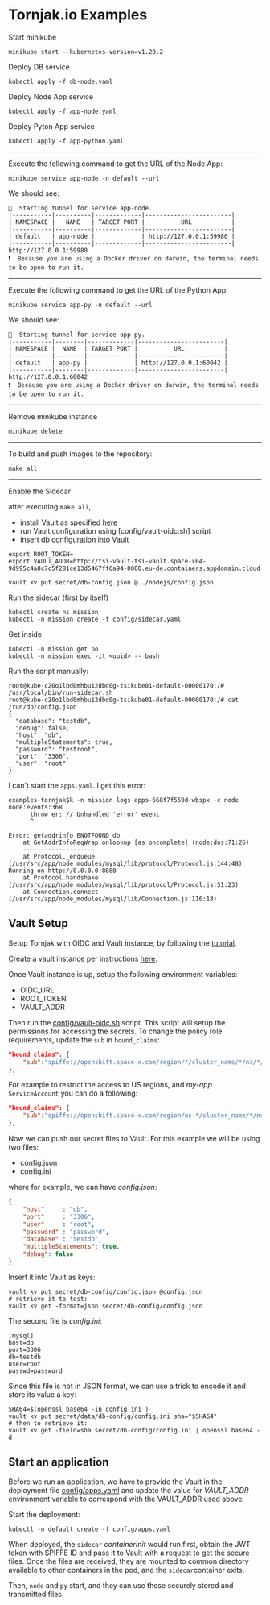 # Tornjak.io Examples

Start minikube
```
minikube start --kubernetes-version=v1.20.2
```

Deploy DB service
```
kubectl apply -f db-node.yaml
```
Deploy Node App service
```
kubectl apply -f app-node.yaml
```
Deploy Pyton App service
```
kubectl apply -f app-python.yaml
```

---

Execute the following command to get the URL of the Node App:
```
minikube service app-node -n default --url
```
We should see:
```
🏃  Starting tunnel for service app-node.
|-----------|----------|-------------|------------------------|
| NAMESPACE |   NAME   | TARGET PORT |          URL           |
|-----------|----------|-------------|------------------------|
| default   | app-node |             | http://127.0.0.1:59980 |
|-----------|----------|-------------|------------------------|
http://127.0.0.1:59980
❗  Because you are using a Docker driver on darwin, the terminal needs to be open to run it.
```
---

Execute the following command to get the URL of the Python App:
```
minikube service app-py -n default --url
```
We should see:
```
🏃  Starting tunnel for service app-py.
|-----------|--------|-------------|------------------------|
| NAMESPACE |  NAME  | TARGET PORT |          URL           |
|-----------|--------|-------------|------------------------|
| default   | app-py |             | http://127.0.0.1:60042 |
|-----------|--------|-------------|------------------------|
http://127.0.0.1:60042
❗  Because you are using a Docker driver on darwin, the terminal needs to be open to run it.
```

---
Remove minikube instance
```
minikube delete
```

---

To build and push images to the repository:
```console
make all
```
---
Enable the Sidecar

after executing `make all`,

* install Vault as specified [here](https://github.com/IBM/trusted-service-identity/blob/main/README.md#setup-vault)
* run Vault configuration using [config/vault-oidc.sh] script
* insert db configuration into Vault

```console
export ROOT_TOKEN=
export VAULT_ADDR=http://tsi-vault-tsi-vault.space-x04-9d995c4a8c7c5f281ce13d5467ff6a94-0000.eu-de.containers.appdomain.cloud

vault kv put secret/db-config.json @../nodejs/config.json
```

Run the sidecar (first by itself)

```console
kubectl create ns mission
kubectl -n mission create -f config/sidecar.yaml
```

Get inside
```console
kubectl -n mission get po
kubectl -n mission exec -it <uuid> -- bash
```

Run the script manually:
```console
root@kube-c20o1lbd0mhbu12dbd0g-tsikube01-default-00000170:/# /usr/local/bin/run-sidecar.sh
root@kube-c20o1lbd0mhbu12dbd0g-tsikube01-default-00000170:/# cat /run/db/config.json
{
  "database": "testdb",
  "debug": false,
  "host": "db",
  "multipleStatements": true,
  "password": "testroot",
  "port": "3306",
  "user": "root"
}
```

I can't start the `apps.yaml`. I get this error:

```
examples-tornjak$k -n mission logs apps-668f7f559d-wbspx -c node
node:events:368
      throw er; // Unhandled 'error' event
      ^

Error: getaddrinfo ENOTFOUND db
    at GetAddrInfoReqWrap.onlookup [as oncomplete] (node:dns:71:26)
    --------------------
    at Protocol._enqueue (/usr/src/app/node_modules/mysql/lib/protocol/Protocol.js:144:48)
Running on http://0.0.0.0:8080
    at Protocol.handshake (/usr/src/app/node_modules/mysql/lib/protocol/Protocol.js:51:23)
    at Connection.connect (/usr/src/app/node_modules/mysql/lib/Connection.js:116:18)
```


## Vault Setup
Setup Tornjak with OIDC and Vault instance, by following the [tutorial](https://github.com/IBM/trusted-service-identity/blob/main/docs/spire-oidc-vault.md).

Create a vault instance per instructions [here](https://github.com/IBM/trusted-service-identity/blob/main/README.md#setup-vault).

Once Vault instance is up, setup the following environment variables:
* OIDC_URL
* ROOT_TOKEN
* VAULT_ADDR

Then run the [config/vault-oidc.sh](config/vault-oidc.sh) script.
This script will setup the permissions for accessing the secrets.
To change the policy role requirements, update the `sub` in `bound_claims`:

```json
"bound_claims": {
    "sub":"spiffe://openshift.space-x.com/region/*/cluster_name/*/ns/*/sa/*/pod_name/apps-*"
},
```

For example to restrict the access to US regions, and *my-app* `ServiceAccount`
you can do a following:

```json
"bound_claims": {
    "sub":"spiffe://openshift.space-x.com/region/us-*/cluster_name/*/ns/*/sa/my-app/pod_name/apps-*"
},
```

Now we can push our secret files to Vault. For this example we will be using two
files:
* config.json
* config.ini

where for example, we can have *config.json*:
```json
{
    "host"     : "db",
    "port"     : "3306",
    "user"     : "root",
    "password" : "password",
    "database" : "testdb",
    "multipleStatements": true,
    "debug": false
}
```
Insert it into Vault as keys:

```console
vault kv put secret/db-config/config.json @config.json
# retrieve it to test: 
vault kv get -format=json secret/db-config/config.json
```

The second file is *config.ini*:
```
[mysql]
host=db
port=3306
db=testdb
user=root
passwd=password
```

Since this file is not in JSON format, we can use a trick to encode it and
store its value a key:

```console
SHA64=$(openssl base64 -in config.ini )
vault kv put secret/data/db-config/config.ini sha="$SHA64"
# then to retrieve it:
vault kv get -field=sha secret/db-config/config.ini | openssl base64 -d
```

## Start an application
Before we run an application, we have to provide the Vault in the deployment file
[config/apps.yaml](config/apps.yaml) and update the value for *VAULT_ADDR* environment
variable to correspond with the VAULT_ADDR used above.

Start the deployment:

```console
kubectl -n default create -f config/apps.yaml
```

When deployed, the `sidecar` *containerInit* would run first, obtain the JWT token with
SPIFFE ID and pass it to Vault with a request to get the secure files.
Once the files are received, they are mounted to common directory available to
other containers in the pod, and the `sidecar`container exits.

Then, `node` and `py` start, and they can use these securely stored and transmitted files. 
